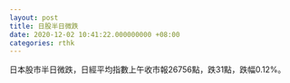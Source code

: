 ```yaml
---
layout: post
title: 日股半日微跌
date: 2020-12-02 10:41:22.000000000 +08:00
categories: rthk
---
```


日本股市半日微跌，日經平均指數上午收市報26756點，跌31點，跌幅0.12%。
